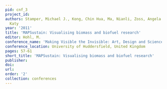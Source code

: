 ```yaml
---
pid: cnf_3
project_id: 
authors: Stamper, Michael J., Kong, Chin Hua, Ma, Nianli, Zoss, Angela M. and Börner,
  Katy
year: '2011'
title: 'MAPSustain: Visualising biomass and biofuel research'
editor: Hohl, M.
conference_name: 'Making Visible the Invisible: Art, Design and Science in Data Visualization'
conference_location: University of Huddersfield, United Kingdom
pages: 57-61
short_title: 'MAPSustain: Visualising biomass and biofuel research'
publisher: 
doi: 
url: 
order: '2'
collection: conferences
---
```

